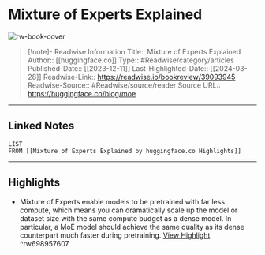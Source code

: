 # Mixture of Experts Explained

![rw-book-cover](https://readwise-assets.s3.amazonaws.com/media/uploaded_book_covers/profile_174804/thumbnail.png)
<br>
>[!note]- Readwise Information
>Title:: Mixture of Experts Explained
>Author:: [[huggingface.co]]
>Type:: #Readwise/category/articles
>Published-Date:: [[2023-12-11]]
>Last-Highlighted-Date:: [[2024-03-28]]
>Readwise-Link:: https://readwise.io/bookreview/39093945
>Readwise-Source:: #Readwise/source/reader
>Source URL:: https://huggingface.co/blog/moe
--- 

## Linked Notes
```dataview
LIST
FROM [[Mixture of Experts Explained by huggingface.co Highlights]]
```

---

## Highlights
- Mixture of Experts enable models to be pretrained with far less compute, which means you can dramatically scale up the model or dataset size with the same compute budget as a dense model. In particular, a MoE model should achieve the same quality as its dense counterpart much faster during pretraining. [View Highlight](https://readwise.io/open/698957607) ^rw698957607
